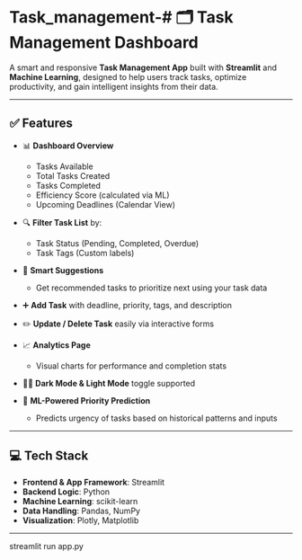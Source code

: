 # Task_management-# 🗂️ Task Management Dashboard

A smart and responsive **Task Management App** built with **Streamlit** and **Machine Learning**, designed to help users track tasks, optimize productivity, and gain intelligent insights from their data.

---

## ✅ Features

- 📊 **Dashboard Overview**
  - Tasks Available
  - Total Tasks Created
  - Tasks Completed
  - Efficiency Score (calculated via ML)
  - Upcoming Deadlines (Calendar View)

- 🔍 **Filter Task List** by:
  - Task Status (Pending, Completed, Overdue)
  - Task Tags (Custom labels)

- 🤖 **Smart Suggestions**
  - Get recommended tasks to prioritize next using your task data

- ➕ **Add Task** with deadline, priority, tags, and description

- ✏️ **Update / Delete Task** easily via interactive forms

- 📈 **Analytics Page**
  - Visual charts for performance and completion stats

- 🌙🌞 **Dark Mode & Light Mode** toggle supported

- 🧠 **ML-Powered Priority Prediction**
  - Predicts urgency of tasks based on historical patterns and inputs

---

## 💻 Tech Stack

- **Frontend & App Framework**: Streamlit
- **Backend Logic**: Python
- **Machine Learning**: scikit-learn
- **Data Handling**: Pandas, NumPy
- **Visualization**: Plotly, Matplotlib

---


streamlit run app.py
